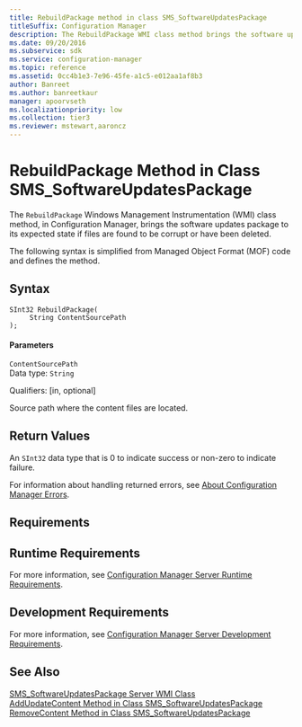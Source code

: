 ```yaml
---
title: RebuildPackage method in class SMS_SoftwareUpdatesPackage
titleSuffix: Configuration Manager
description: The RebuildPackage WMI class method brings the software updates package to its expected state if files are found to be corrupt or have been deleted.
ms.date: 09/20/2016
ms.subservice: sdk
ms.service: configuration-manager
ms.topic: reference
ms.assetid: 0cc4b1e3-7e96-45fe-a1c5-e012aa1af8b3
author: Banreet
ms.author: banreetkaur
manager: apoorvseth
ms.localizationpriority: low
ms.collection: tier3
ms.reviewer: mstewart,aaroncz 
---
```

# RebuildPackage Method in Class SMS_SoftwareUpdatesPackage
The `RebuildPackage` Windows Management Instrumentation (WMI) class method, in Configuration Manager, brings the software updates package to its expected state if files are found to be corrupt or have been deleted.  

 The following syntax is simplified from Managed Object Format (MOF) code and defines the method.  

## Syntax  

```  
SInt32 RebuildPackage(  
     String ContentSourcePath  
);  
```  

#### Parameters  
 `ContentSourcePath`  
 Data type: `String`  

 Qualifiers: [in, optional]  

 Source path where the content files are located.  

## Return Values  
 An `SInt32` data type that is 0 to indicate success or non-zero to indicate failure.  

 For information about handling returned errors, see [About Configuration Manager Errors](../../../develop/core/understand/about-configuration-manager-errors.md).  

## Requirements  

## Runtime Requirements  
 For more information, see [Configuration Manager Server Runtime Requirements](../../../develop/core/reqs/server-runtime-requirements.md).  

## Development Requirements  
 For more information, see [Configuration Manager Server Development Requirements](../../../develop/core/reqs/server-development-requirements.md).  

## See Also  
 [SMS_SoftwareUpdatesPackage Server WMI Class](../../../develop/reference/sum/sms_softwareupdatespackage-server-wmi-class.md)   
 [AddUpdateContent Method in Class SMS_SoftwareUpdatesPackage](../../../develop/reference/sum/addupdatecontent-method-in-class-sms_softwareupdatespackage.md)   
 [RemoveContent Method in Class SMS_SoftwareUpdatesPackage](../../../develop/reference/sum/removecontent-method-in-class-sms_softwareupdatespackage.md)
